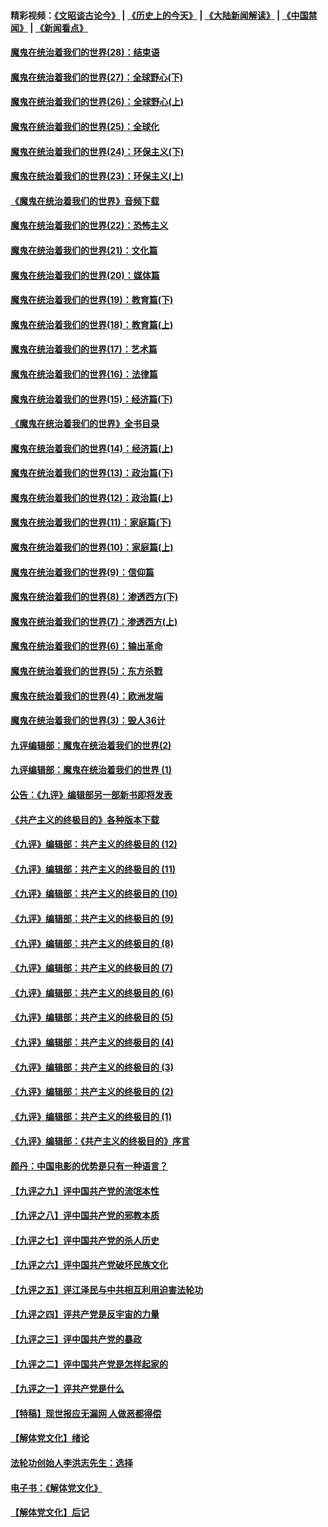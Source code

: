#### 精彩视频：[《文昭谈古论今》](http://45.32.25.56/wenzhao) | [《历史上的今天》](http://45.32.25.56/today-in-history) | [《大陆新闻解读》](http://45.32.25.56/ntdtv-comedy) | [《中国禁闻》](http://45.32.25.56/ntdtv-news) | [《新闻看点》](http://45.32.25.56/news-insight) 

 #### [魔鬼在统治着我们的世界(28)：结束语](../pages/nsc422/n10936246.md?t=02061531) 

#### [魔鬼在统治着我们的世界(27)：全球野心(下)](../pages/nsc422/n10928319.md?t=02061531) 

#### [魔鬼在统治着我们的世界(26)：全球野心(上)](../pages/nsc422/n10900318.md?t=02061531) 

#### [魔鬼在统治着我们的世界(25)：全球化](../pages/nsc422/n10788205.md?t=02061531) 

#### [魔鬼在统治着我们的世界(24)：环保主义(下)](../pages/nsc422/n10695307.md?t=02061531) 

#### [魔鬼在统治着我们的世界(23)：环保主义(上)](../pages/nsc422/n10688613.md?t=02061531) 

#### [《魔鬼在统治着我们的世界》音频下载](../pages/nsc422/n10635553.md?t=02061531) 

#### [魔鬼在统治着我们的世界(22)：恐怖主义](../pages/nsc422/n10614727.md?t=02061531) 

#### [魔鬼在统治着我们的世界(21)：文化篇](../pages/nsc422/n10597706.md?t=02061531) 

#### [魔鬼在统治着我们的世界(20)：媒体篇](../pages/nsc422/n10586579.md?t=02061531) 

#### [魔鬼在统治着我们的世界(19)：教育篇(下)](../pages/nsc422/n10564808.md?t=02061531) 

#### [魔鬼在统治着我们的世界(18)：教育篇(上)](../pages/nsc422/n10526970.md?t=02061531) 

#### [魔鬼在统治着我们的世界(17)：艺术篇](../pages/nsc422/n10499093.md?t=02061531) 

#### [魔鬼在统治着我们的世界(16)：法律篇](../pages/nsc422/n10485969.md?t=02061531) 

#### [魔鬼在统治着我们的世界(15)：经济篇(下)](../pages/nsc422/n10469975.md?t=02061531) 

#### [《魔鬼在统治着我们的世界》全书目录](../pages/nsc422/n10464261.md?t=02061531) 

#### [魔鬼在统治着我们的世界(14)：经济篇(上)](../pages/nsc422/n10457370.md?t=02061531) 

#### [魔鬼在统治着我们的世界(13)：政治篇(下)](../pages/nsc422/n10448270.md?t=02061531) 

#### [魔鬼在统治着我们的世界(12)：政治篇(上)](../pages/nsc422/n10444576.md?t=02061531) 

#### [魔鬼在统治着我们的世界(11)：家庭篇(下)](../pages/nsc422/n10440961.md?t=02061531) 

#### [魔鬼在统治着我们的世界(10)：家庭篇(上)](../pages/nsc422/n10435448.md?t=02061531) 

#### [魔鬼在统治着我们的世界(9)：信仰篇](../pages/nsc422/n10432159.md?t=02061531) 

#### [魔鬼在统治着我们的世界(8)：渗透西方(下)](../pages/nsc422/n10429603.md?t=02061531) 

#### [魔鬼在统治着我们的世界(7)：渗透西方(上)](../pages/nsc422/n10426013.md?t=02061531) 

#### [魔鬼在统治着我们的世界(6)：输出革命](../pages/nsc422/n10421536.md?t=02061531) 

#### [魔鬼在统治着我们的世界(5)：东方杀戮](../pages/nsc422/n10417707.md?t=02061531) 

#### [魔鬼在统治着我们的世界(4)：欧洲发端](../pages/nsc422/n10414890.md?t=02061531) 

#### [魔鬼在统治着我们的世界(3)：毁人36计](../pages/nsc422/n10411583.md?t=02061531) 

#### [九评编辑部：魔鬼在统治着我们的世界(2)](../pages/nsc422/n10410036.md?t=02061531) 

#### [九评编辑部：魔鬼在统治着我们的世界 (1)](../pages/nsc422/n10406825.md?t=02061531) 

#### [公告：《九评》编辑部另一部新书即将发表](../pages/nsc422/n10405104.md?t=02061531) 

#### [《共产主义的终极目的》各种版本下载](../pages/nsc422/n10022138.md?t=02061531) 

#### [《九评》编辑部：共产主义的终极目的 (12)](../pages/nsc422/n9933272.md?t=02061531) 

#### [《九评》编辑部：共产主义的终极目的 (11)](../pages/nsc422/n9924973.md?t=02061531) 

#### [《九评》编辑部：共产主义的终极目的 (10)](../pages/nsc422/n9920883.md?t=02061531) 

#### [《九评》编辑部：共产主义的终极目的 (9)](../pages/nsc422/n9916363.md?t=02061531) 

#### [《九评》编辑部：共产主义的终极目的 (8)](../pages/nsc422/n9912488.md?t=02061531) 

#### [《九评》编辑部：共产主义的终极目的 (7)](../pages/nsc422/n9901176.md?t=02061531) 

#### [《九评》编辑部：共产主义的终极目的 (6)](../pages/nsc422/n9899359.md?t=02061531) 

#### [《九评》编辑部：共产主义的终极目的 (5)](../pages/nsc422/n9893174.md?t=02061531) 

#### [《九评》编辑部：共产主义的终极目的 (4)](../pages/nsc422/n9891246.md?t=02061531) 

#### [《九评》编辑部：共产主义的终极目的 (3)](../pages/nsc422/n9879879.md?t=02061531) 

#### [《九评》编辑部：共产主义的终极目的 (2)](../pages/nsc422/n9876205.md?t=02061531) 

#### [《九评》编辑部：共产主义的终极目的 (1)](../pages/nsc422/n9865857.md?t=02061531) 

#### [《九评》编辑部：《共产主义的终极目的》序言](../pages/nsc422/n9862666.md?t=02061531) 

#### [颜丹：中国电影的优势是只有一种语言？](../pages/nsc422/n9583062.md?t=02061531) 

#### [【九评之九】评中国共产党的流氓本性](../pages/nsc422/n737542.md?t=02061531) 

#### [【九评之八】评中国共产党的邪教本质](../pages/nsc422/n735942.md?t=02061531) 

#### [【九评之七】评中国共产党的杀人历史](../pages/nsc422/n733806.md?t=02061531) 

#### [【九评之六】评中国共产党破坏民族文化](../pages/nsc422/n731667.md?t=02061531) 

#### [【九评之五】评江泽民与中共相互利用迫害法轮功](../pages/nsc422/n730058.md?t=02061531) 

#### [【九评之四】评共产党是反宇宙的力量](../pages/nsc422/n727814.md?t=02061531) 

#### [【九评之三】评中国共产党的暴政](../pages/nsc422/n725597.md?t=02061531) 

#### [【九评之二】评中国共产党是怎样起家的](../pages/nsc422/n723946.md?t=02061531) 

#### [【九评之一】评共产党是什么](../pages/nsc422/n722529.md?t=02061531) 

#### [【特稿】现世报应无漏网 人做恶都得偿](../pages/nsc422/n4215167.md?t=02061531) 

#### [【解体党文化】绪论](../pages/nsc422/n1449356.md?t=02061531) 

#### [法轮功创始人李洪志先生：选择](../pages/nsc422/n3580738.md?t=02061531) 

#### [电子书：《解体党文化》](../pages/nsc422/n1573484.md?t=02061531) 

#### [【解体党文化】后记](../pages/nsc422/n1531999.md?t=02061531) 

